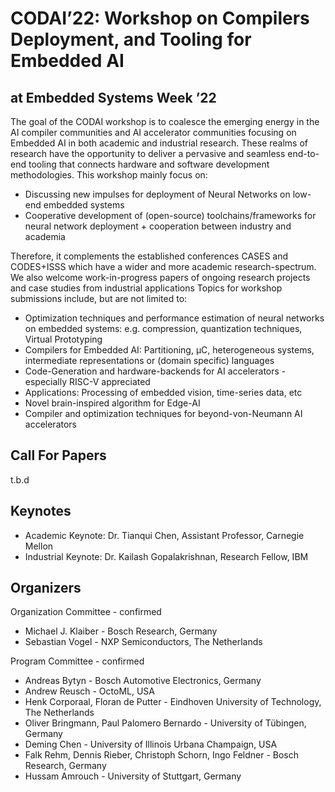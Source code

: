 # CODAI’22: Workshop on Compilers Deployment, and Tooling for Embedded AI 
## at Embedded Systems Week ’22

The goal of the CODAI workshop is to coalesce the emerging energy in the AI compiler communities and
AI accelerator communities focusing on Embedded AI in both academic and industrial research. These
realms of research have the opportunity to deliver a pervasive and seamless end-to-end tooling that
connects hardware and software development methodologies. This workshop mainly focus on:
* Discussing new impulses for deployment of Neural Networks on low-end embedded systems
* Cooperative development of (open-source) toolchains/frameworks for neural network
deployment + cooperation between industry and academia

Therefore, it complements the established conferences CASES and CODES+ISSS which have a wider and
more academic research-spectrum. We also welcome work-in-progress papers of ongoing research
projects and case studies from industrial applications
Topics for workshop submissions include, but are not limited to:
* Optimization techniques and performance estimation of neural networks on embedded systems: e.g. compression, quantization techniques, Virtual Prototyping
* Compilers for Embedded AI: Partitioning, μC, heterogeneous systems, intermediate representations or (domain specific) languages
* Code-Generation and hardware-backends for AI accelerators - especially RISC-V appreciated
* Applications: Processing of embedded vision, time-series data, etc
* Novel brain-inspired algorithm for Edge-AI
* Compiler and optimization techniques for beyond-von-Neumann AI accelerators

## Call For Papers
t.b.d

## Keynotes
* Academic Keynote: Dr. Tianqui Chen, Assistant Professor, Carnegie Mellon
* Industrial Keynote: Dr. Kailash Gopalakrishnan, Research Fellow, IBM

## Organizers
Organization Committee - confirmed
* Michael J. Klaiber - Bosch Research, Germany
* Sebastian Vogel - NXP Semiconductors, The Netherlands

Program Committee - confirmed
* Andreas Bytyn - Bosch Automotive Electronics, Germany
* Andrew Reusch - OctoML, USA
* Henk Corporaal, Floran de Putter - Eindhoven University of Technology, The Netherlands
* Oliver Bringmann, Paul Palomero Bernardo - University of Tübingen, Germany
* Deming Chen - University of Illinois Urbana Champaign, USA
* Falk Rehm, Dennis Rieber, Christoph Schorn, Ingo Feldner - Bosch Research, Germany
* Hussam Amrouch - University of Stuttgart, Germany

